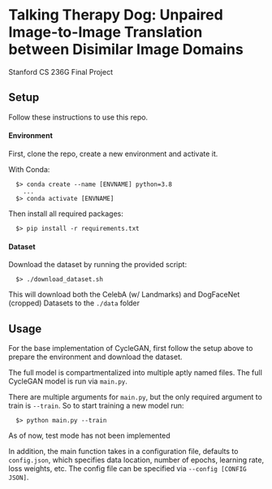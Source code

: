 # Talking Therapy Dog: Unpaired Image-to-Image Translation between Disimilar Image Domains
Stanford CS 236G Final Project

## Setup
Follow these instructions to use this repo.
#### Environment
First, clone the repo, create a new environment and activate it.

With Conda:
```
  $> conda create --name [ENVNAME] python=3.8
    ...
  $> conda activate [ENVNAME] 
```

Then install all required packages:
```
  $> pip install -r requirements.txt
```

#### Dataset
Download the dataset by running the provided script:
```
  $> ./download_dataset.sh
```
This will download both the CelebA (w/ Landmarks) and DogFaceNet (cropped) Datasets to the `./data` folder

## Usage
For the base implementation of CycleGAN, first follow the setup above to prepare the environment and download the dataset.

The full model is compartmentalized into multiple aptly named files. The full CycleGAN model is run via `main.py`. 

There are multiple arguments for `main.py`, but the only required argument to train is `--train`. So to start training a new model run:
```
  $> python main.py --train
```

As of now, test mode has not been implemented

In addition, the main function takes in a configuration file, defaults to `config.json`, which specifies data location, number of epochs, learning rate, loss weights, etc.
The config file can be specified via `--config [CONFIG JSON]`.
